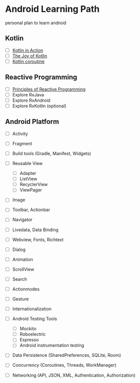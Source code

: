 # Android Learning Path

personal plan to learn android

## Kotlin

- [ ] [Kotlin in Action](https://learning.oreilly.com/library/view/kotlin-in-action/9781617293290/)
- [ ] [The Joy of Kotlin](https://learning.oreilly.com/library/view/the-joy-of/9781617295362/)
- [ ] [Kotlin coroutine](https://kotlinlang.org/docs/reference/coroutines-overview.html)

## Reactive Programming

- [ ] [Principles of Reactive Programming](https://www.youtube.com/watch?v=fy_QYnoq9XQ&list=PLMhMDErmC1TdBMxd3KnRfYiBV2ELvLyxN)
- [ ] Explore RxJava
- [ ] Explore RxAndroid
- [ ] Explore RxKotlin (optional)

## Android Platform

- [ ] Activity
- [ ] Fragment
- [ ] Build tools (Gradle, Manifest, Widgets)
- [ ] Reusable View
  - [ ] Adapter
  - [ ] ListView
  - [ ] RecyclerView
  - [ ] ViewPager
- [ ] Image
- [ ] Toolbar, Actionbar
- [ ] Navigator
- [ ] Livedata, Data Binding
- [ ] Webview, Fonts, Richtext
- [ ] Dialog
- [ ] Animation
- [ ] ScrollView
- [ ] Search
- [ ] Actionmodes
- [ ] Gesture
- [ ] Internationalization
- [ ] Android Testing Tools
  - [ ] Mockito
  - [ ] Roboelectric
  - [ ] Espresso
  - [ ] Android instrumentation testing
- [ ] Data Persistence (SharedPreferences, SQLite, Room)
- [ ] Concurrency (Coroutines, Threads, WorkManager)
- [ ] Networking (API, JSON, XML, Authentication, Authorization)

